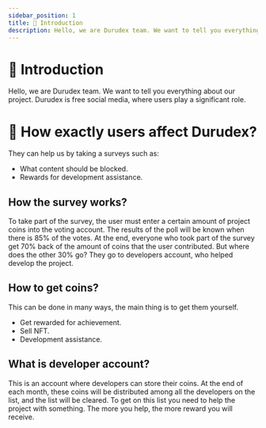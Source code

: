 ```yaml
---
sidebar_position: 1
title: 👋 Introduction
description: Hello, we are Durudex team. We want to tell you everything about our project.
---
```


# 👋 Introduction

Hello, we are Durudex team. We want to tell you everything about our project. Durudex is free social media, 
where users play a significant role.

# 🤔 How exactly users affect Durudex?

They can help us by taking a surveys such as:

- What content should be blocked.
- Rewards for development assistance.

## How the survey works?

To take part of the survey, the user must enter a certain amount of project coins into the voting account. 
The results of the poll will be known when there is 85% of the votes. At the end, everyone who took part of 
the survey get 70% back of the amount of coins that the user contributed. But where does the other 30% go? 
They go to developers account, who helped develop the project.

## How to get coins?

This can be done in many ways, the main thing is to get them yourself.

- Get rewarded for achievement.
- Sell NFT.
- Development assistance.

## What is developer account?

This is an account where developers can store their coins. At the end of each month, these coins will be 
distributed among all the developers on the list, and the list will be cleared. To get on this list you need 
to help the project with something. The more you help, the more reward you will receive.
